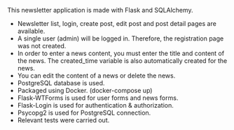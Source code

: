 This newsletter application is made with Flask and SQLAlchemy.
- Newsletter list, login, create post, edit post and post detail pages are available.
- A single user (admin) will be logged in. Therefore, the registration page was not created.
- In order to enter a news content, you must enter the title and content of the news. The created_time variable is also automatically created for the news.
- You can edit the content of a news or delete the news.
- PostgreSQL database is used.
- Packaged using Docker. (docker-compose up)
- Flask-WTForms is used for user forms and news forms.
- Flask-Login is used for authentication & authorization.
- Psycopg2 is used for PostgreSQL connection. 
- Relevant tests were carried out. 
